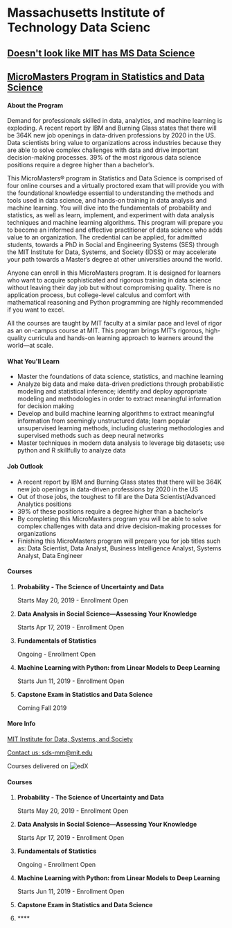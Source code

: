 # Massachusetts Institute of Technology Data Scienc

## [Doesn't look like MIT has MS Data Science](https://www.dataversity.net/data-science-education-massachusetts-institute-technology/)

## [MicroMasters Program in  Statistics and Data Science](https://micromasters.mit.edu/ds/)

#### About the Program

Demand for professionals skilled in data, analytics, and machine learning is exploding. A recent report by IBM and Burning Glass states that there will be 364K new job openings in data-driven professions by 2020 in the US. Data scientists bring value to organizations across industries because they are able to solve complex challenges with data and drive important decision-making processes. 39% of the most rigorous data science positions require a degree higher than a bachelor’s.

This MicroMasters® program in Statistics and Data Science is comprised of four online courses and a virtually proctored exam that will provide you with the foundational knowledge essential to understanding the methods and tools used in data science, and hands-on training in data analysis and machine learning. You will dive into the fundamentals of probability and statistics, as well as learn, implement, and experiment with data analysis techniques and machine learning algorithms. This program will prepare you to become an informed and effective practitioner of data science who adds value to an organization. The credential can be applied, for admitted students, towards a PhD in Social and Engineering Systems \(SES\) through the MIT Institute for Data, Systems, and Society \(IDSS\) or may accelerate your path towards a Master’s degree at other universities around the world.

Anyone can enroll in this MicroMasters program. It is designed for learners who want to acquire sophisticated and rigorous training in data science without leaving their day job but without compromising quality. There is no application process, but college-level calculus and comfort with mathematical reasoning and Python programming are highly recommended if you want to excel.

All the courses are taught by MIT faculty at a similar pace and level of rigor as an on-campus course at MIT. This program brings MIT’s rigorous, high-quality curricula and hands-on learning approach to learners around the world—at scale.

#### What You'll Learn

* Master the foundations of data science, statistics, and machine learning
* Analyze big data and make data-driven predictions through probabilistic modeling and statistical inference; identify and deploy appropriate modeling and methodologies in order to extract meaningful information for decision making
* Develop and build machine learning algorithms to extract meaningful information from seemingly unstructured data; learn popular unsupervised learning methods, including clustering methodologies and supervised methods such as deep neural networks
* Master techniques in modern data analysis to leverage big datasets; use python and R skillfully to analyze data

#### Job Outlook

* A recent report by IBM and Burning Glass states that there will be 364K new job openings in data-driven professions by 2020 in the US
* Out of those jobs, the toughest to fill are the Data Scientist/Advanced Analytics positions
* 39% of these positions require a degree higher than a bachelor’s
* By completing this MicroMasters program you will be able to solve complex challenges with data and drive decision-making processes for organizations
* Finishing this MicroMasters program will prepare you for job titles such as: Data Scientist, Data Analyst, Business Intelligence Analyst, Systems Analyst, Data Engineer

#### Courses

1. **Probability - The Science of Uncertainty and Data**

   Starts May 20, 2019 - Enrollment Open

2. **Data Analysis in Social Science—Assessing Your Knowledge**

   Starts Apr 17, 2019 - Enrollment Open

3. **Fundamentals of Statistics**

   Ongoing - Enrollment Open

4. **Machine Learning with Python: from Linear Models to Deep Learning**

   Starts Jun 11, 2019 - Enrollment Open

5. **Capstone Exam in Statistics and Data Science**

   Coming Fall 2019

#### More Info

[MIT Institute for Data, Systems, and Society](https://idss.mit.edu/)

[Contact us: sds-mm@mit.edu](mailto:sds-mm@mit.edu)

Courses delivered on ![edX](https://do5zh7b0lqdye.cloudfront.net/static/images/edx_logo.png)  




#### Courses

1. **Probability - The Science of Uncertainty and Data**

   Starts May 20, 2019 - Enrollment Open

2. **Data Analysis in Social Science—Assessing Your Knowledge**

   Starts Apr 17, 2019 - Enrollment Open

3. **Fundamentals of Statistics**

   Ongoing - Enrollment Open

4. **Machine Learning with Python: from Linear Models to Deep Learning**

   Starts Jun 11, 2019 - Enrollment Open

5. **Capstone Exam in Statistics and Data Science**
6. \*\*\*\*

